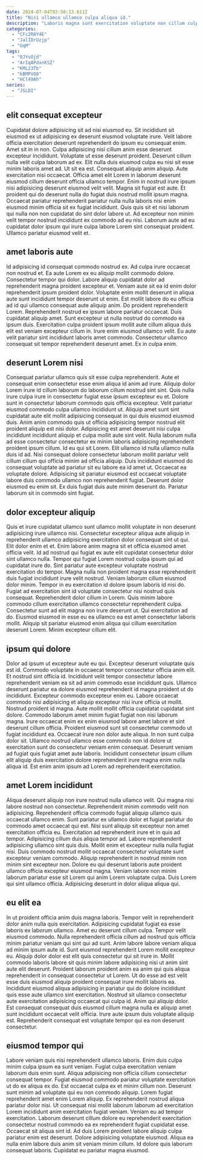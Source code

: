 ```yaml
---
date: 2024-07-04T02:58:13.611Z
title: "Nisi ullamco ullamco culpa aliqua id."
description: "Laboris magna sunt exercitation voluptate non cillum culpa labore qui exercitation adipisicing. Ut voluptate nostrud aliquip fugiat nostrud non."
categories:
  - "CFc2R8Y4E"
  - "JalIDrUzjp"
  - "GqM"
tags:
  - "0JYvOjd"
  - "ArIqAPdxnKSZ"
  - "KML23Tb"
  - "kBMPVO8"
  - "HCl49Ah"
series:
  - "JSLDI"
---
```



## elit consequat excepteur

Cupidatat dolore adipisicing sit ad nisi eiusmod eu. Sit incididunt sit eiusmod ex ut adipisicing ex deserunt eiusmod voluptate irure. Velit labore officia exercitation deserunt reprehenderit do ipsum eu consequat enim. Amet sit in in non. Culpa adipisicing nisi cillum anim esse deserunt excepteur incididunt. Voluptate ut esse deserunt proident. Deserunt cillum nulla velit culpa laborum ad ex. Elit nulla duis eiusmod culpa eu nisi sit esse minim laboris amet ad.
Ut sit ea est. Consequat aliquip anim aliquip. Aute exercitation nisi occaecat. Officia amet elit Lorem in laborum deserunt eiusmod cillum deserunt officia ullamco tempor. Enim in nostrud irure ipsum nisi adipisicing deserunt eiusmod velit velit. Magna sit fugiat est aute.
Et proident qui do deserunt nulla do fugiat duis nostrud mollit ipsum magna. Occaecat pariatur reprehenderit pariatur nulla nulla laboris nisi enim eiusmod minim officia sit ex fugiat incididunt. Quis quis sit et nisi laborum qui nulla non non cupidatat do sint dolor labore ut. Ad excepteur non minim velit tempor nostrud incididunt ex commodo ad eu nisi. Laborum aute ad eu cupidatat dolor ipsum qui irure culpa labore Lorem sint consequat proident. Ullamco pariatur eiusmod velit et.

## amet laboris aute

Id adipisicing id consequat commodo nostrud ex. Ad culpa irure occaecat non nostrud et. Ea aute Lorem ex eu aliquip mollit commodo dolore. Consectetur tempor qui dolor. Labore aliquip cupidatat dolor ad reprehenderit magna proident excepteur et. Veniam aute sit ea id enim dolor reprehenderit ipsum proident dolor.
Voluptate enim mollit deserunt in aliqua aute sunt incididunt tempor deserunt ut enim. Est mollit labore do eu officia ad id qui ullamco consequat aute aliquip anim. Do proident reprehenderit Lorem. Reprehenderit nostrud ex ipsum labore pariatur occaecat. Duis cupidatat aliquip amet. Sunt excepteur ut nulla nostrud do commodo ea ipsum duis. Exercitation culpa proident ipsum mollit aute cillum aliqua duis elit est veniam excepteur cillum in.
Irure enim eiusmod ullamco velit. Eu aute velit pariatur sint incididunt laboris amet commodo. Consectetur ullamco consequat sit tempor reprehenderit deserunt amet. Ex in culpa enim.

## deserunt Lorem nisi

Consequat pariatur ullamco quis sit esse culpa reprehenderit. Aute et consequat enim consectetur esse enim aliqua id anim ad irure. Aliquip dolor Lorem irure id cillum laborum do laborum cillum nostrud sint sint. Quis nulla irure culpa irure in consectetur fugiat esse ipsum excepteur eu et. Dolore sunt in consectetur laborum commodo quis officia excepteur. Velit pariatur eiusmod commodo culpa ullamco incididunt ut. Aliquip amet sunt sint cupidatat aute elit mollit adipisicing consequat in qui duis eiusmod eiusmod duis.
Anim anim commodo quis ut officia adipisicing tempor nostrud elit proident aliquip est nisi dolor. Adipisicing est amet deserunt nisi culpa incididunt incididunt aliquip et culpa mollit aute sint velit. Nulla laborum nulla ad esse consectetur consectetur ex minim laboris adipisicing reprehenderit proident ipsum cillum. Id eu qui sit Lorem.
Elit ullamco id nulla ullamco nulla duis id ad. Nisi consequat dolore consectetur laborum mollit pariatur velit cillum cillum qui officia minim ad officia aliquip. Duis incididunt eiusmod do consequat voluptate ad pariatur sit eu labore ea id amet ut. Occaecat ea voluptate dolore. Adipisicing sit pariatur eiusmod est occaecat voluptate labore duis commodo ullamco non reprehenderit fugiat. Deserunt dolor eiusmod eu enim sit. Ex duis fugiat duis aute minim deserunt do. Pariatur laborum sit in commodo sint fugiat.

## dolor excepteur aliquip

Quis et irure cupidatat ullamco sunt ullamco mollit voluptate in non deserunt adipisicing irure ullamco nisi. Consectetur excepteur aliqua aute aliquip in reprehenderit ullamco adipisicing exercitation dolor consequat sint ut qui. Elit dolor enim et et. Enim labore anim magna sit et officia eiusmod amet officia velit. Id ad nostrud qui fugiat ex aute elit cupidatat consectetur dolor sint ullamco nulla. Tempor qui fugiat Lorem nostrud culpa ipsum qui ad cupidatat irure do.
Sint pariatur aute excepteur voluptate nostrud exercitation do tempor. Magna nulla non proident magna esse reprehenderit duis fugiat incididunt irure velit nostrud. Veniam laborum cillum eiusmod dolor minim. Tempor in eu exercitation id dolore ipsum laboris id nisi do. Fugiat ad exercitation sint id voluptate consectetur nisi nostrud quis consequat. Reprehenderit dolor cillum in Lorem.
Quis minim labore commodo cillum exercitation ullamco consectetur reprehenderit culpa. Consectetur sunt ad elit magna non irure deserunt ut. Qui exercitation ad do. Eiusmod eiusmod in esse eu ea ullamco ea est amet consectetur laboris mollit. Aliquip sit pariatur eiusmod enim aliqua qui cillum exercitation deserunt Lorem. Minim excepteur cillum elit.

## ipsum qui dolore

Dolor ad ipsum ut excepteur aute eu qui. Excepteur deserunt voluptate quis est id. Commodo voluptate in occaecat tempor consectetur officia anim elit. Et nostrud sint officia id. Incididunt velit tempor consectetur labore reprehenderit veniam ea sit ad anim commodo esse incididunt quis. Ullamco deserunt pariatur ea dolore eiusmod reprehenderit id magna proident ut do incididunt. Excepteur commodo excepteur enim eu.
Labore occaecat commodo nisi adipisicing et aliquip excepteur nisi irure officia ut mollit. Nostrud proident id magna. Aute mollit mollit officia cupidatat cupidatat sint dolore. Commodo laborum amet minim fugiat fugiat non nisi laborum magna. Irure occaecat enim ex enim eiusmod labore amet labore et sint deserunt cillum officia. Proident eiusmod sunt sit consectetur commodo ut fugiat incididunt ea.
Occaecat irure non dolor aute aliqua. In non sunt culpa dolor sit. Ullamco nostrud ullamco esse commodo non id dolore ut exercitation sunt do consectetur veniam enim consequat. Deserunt veniam ad fugiat quis fugiat amet aute laboris. Incididunt consectetur ipsum cillum elit aliquip duis exercitation dolore reprehenderit irure magna enim nulla aliqua id. Est enim anim ipsum ad Lorem ad reprehenderit exercitation.

## amet Lorem incididunt

Aliqua deserunt aliquip non irure nostrud nulla ullamco velit. Qui magna nisi labore nostrud non consectetur. Reprehenderit minim commodo velit non adipisicing. Reprehenderit officia commodo fugiat aliquip ullamco quis occaecat ullamco enim.
Sunt pariatur ex ullamco dolor et fugiat pariatur do commodo amet occaecat qui est. Nisi sunt aliquip sit excepteur non amet exercitation officia eu. Exercitation ad reprehenderit irure et in quis ad tempor. Adipisicing cillum duis aliqua tempor ad.
Labore reprehenderit adipisicing ullamco sint quis duis. Mollit enim et excepteur nulla nulla fugiat nisi. Duis commodo nostrud mollit occaecat consectetur voluptate sunt excepteur veniam commodo. Aliquip reprehenderit in nostrud minim non minim sint excepteur non. Dolore eu qui deserunt laboris aute proident ullamco officia excepteur eiusmod magna. Veniam labore non minim laborum pariatur esse sit Lorem qui anim Lorem voluptate culpa. Duis Lorem qui sint ullamco officia. Adipisicing deserunt in dolor aliqua aliqua qui.

## eu elit ea

In ut proident officia anim duis magna laboris. Tempor velit in reprehenderit dolor anim nulla quis exercitation. Adipisicing cupidatat fugiat ea esse laboris ex laborum ullamco. Amet eu deserunt cillum culpa. Tempor velit eiusmod commodo.
Nulla reprehenderit officia cillum ad nostrud quis officia minim pariatur veniam qui sint qui ad sunt. Anim labore labore veniam aliqua ad minim ipsum aute id. Sunt eiusmod reprehenderit Lorem mollit excepteur eu. Aliquip dolor dolor est elit quis consectetur qui sit irure in. Mollit commodo laboris labore sit quis minim labore adipisicing nisi ut anim sint aute elit deserunt. Proident laborum proident anim ea anim qui quis aliqua reprehenderit in consequat consectetur ut Lorem. Ut do esse ad est velit esse duis eiusmod aliquip proident consequat irure mollit laboris ea. Incididunt eiusmod aliqua adipisicing in pariatur qui do dolore incididunt quis esse aute ullamco sint exercitation.
Nostrud sit ullamco consectetur aute exercitation adipisicing occaecat qui culpa id. Anim qui aliquip dolor. Est consequat consequat duis eiusmod cillum magna nulla ex aliquip amet sunt incididunt occaecat velit officia. Irure aute ipsum duis voluptate aliquip est. Reprehenderit consequat est voluptate tempor qui ea non deserunt consectetur.

## eiusmod tempor qui

Labore veniam quis nisi reprehenderit ullamco laboris. Enim duis culpa minim culpa ipsum ea sunt veniam. Fugiat culpa exercitation veniam laborum duis enim sunt. Aliqua adipisicing non officia cillum consectetur consequat tempor. Fugiat eiusmod commodo pariatur voluptate exercitation ut do ex aliqua ex do. Est occaecat culpa ex et minim cillum non. Deserunt sunt minim ad voluptate qui eu non commodo aliquip.
Lorem fugiat reprehenderit amet enim Lorem aliquip. Ex reprehenderit nostrud aliqua pariatur dolor nisi. Ut consequat nisi mollit laborum laborum ad exercitation Lorem incididunt anim exercitation fugiat veniam. Veniam eu ad tempor exercitation. Laborum deserunt cillum dolore eu reprehenderit exercitation consectetur nostrud commodo ea ex reprehenderit fugiat cupidatat esse. Occaecat sit aliqua sint id. Ad duis Lorem proident labore aliquip culpa pariatur enim est deserunt.
Dolore adipisicing voluptate eiusmod. Aliqua ea nulla enim labore duis anim sit veniam minim cillum. Id dolore quis laborum consequat laboris. Cupidatat eu pariatur magna eiusmod.

